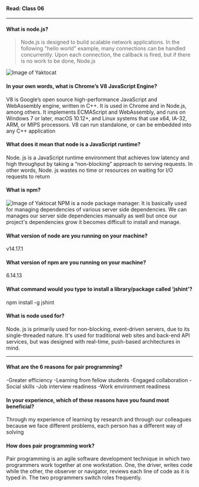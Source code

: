 #### Read: Class 06
---------------------------------------------------------------------------------------------------------
#### What is node.js?

> Node.js is designed to build scalable network applications. In the following "hello world" example, many connections can be handled concurrently. Upon each connection, the callback is fired, but if there is no work to be done, Node.js

![Image of Yaktocat](https://upload.wikimedia.org/wikipedia/commons/thumb/d/d9/Node.js_logo.svg/1200px-Node.js_logo.svg.png)

#### In your own words, what is Chrome’s V8 JavaScript Engine?

V8 is Google’s open source high-performance JavaScript and WebAssembly engine, written in C++. It is used in Chrome and in Node.js, among others. It implements ECMAScript and WebAssembly, and runs on Windows 7 or later, macOS 10.12+, and Linux systems that use x64, IA-32, ARM, or MIPS processors. V8 can run standalone, or can be embedded into any C++ application

#### What does it mean that node is a JavaScript runtime?

Node. js is a JavaScript runtime environment that achieves low latency and high throughput by taking a “non-blocking” approach to serving requests. In other words, Node. js wastes no time or resources on waiting for I/O requests to return


#### What is npm?

![Image of Yaktocat](https://upload.wikimedia.org/wikipedia/commons/thumb/d/db/Npm-logo.svg/1200px-Npm-logo.svg.png)
NPM is a node package manager. It is basically used for managing dependencies of various server side dependencies. We can manages our server side dependencies manually as well but once our project's dependencies grow it becomes difficult to install and manage.


#### What version of node are you running on your machine?

v14.17.1

#### What version of npm are you running on your machine?

6.14.13

#### What command would you type to install a library/package called ‘jshint’?

npm install -g jshint

#### What is node used for?

Node. js is primarily used for non-blocking, event-driven servers, due to its single-threaded nature. It's used for traditional web sites and back-end API services, but was designed with real-time, push-based architectures in mind.


-----------------------------------------------------------------------------------------------------------------------------------

#### What are the 6 reasons for pair programming?

-Greater efficiency
-Learning from fellow students
-Engaged collaboration
-Social skills
-Job interview readiness
-Work environment readiness

#### In your experience, which of these reasons have you found most beneficial?

Through my experience of learning by research and through our colleagues because we face different problems, each person has a different way of solving

#### How does pair programming work?

Pair programming is an agile software development technique in which two programmers work together at one workstation. One, the driver, writes code while the other, the observer or navigator, reviews each line of code as it is typed in. The two programmers switch roles frequently.


